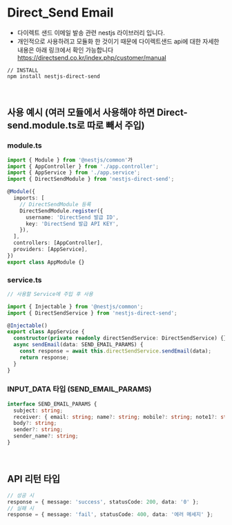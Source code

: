 # Direct_Send Email

- 다이렉트 샌드 이메일 발송 관련 nestjs 라이브러리 입니다.
- 개인적으로 사용하려고 모듈화 한 것이기 때문에 다이렉트샌드 api에 대한 자세한 내용은 아래 링크에서 확인 가능합니다<br>
  https://directsend.co.kr/index.php/customer/manual

```
// INSTALL
npm install nestjs-direct-send
```

<br>

## 사용 예시 (여러 모듈에서 사용해야 하면 Direct-send.module.ts로 따로 빼서 주입)

### module.ts

```typescript
import { Module } from '@nestjs/common'가
import { AppController } from './app.controller';
import { AppService } from './app.service';
import { DirectSendModule } from 'nestjs-direct-send';

@Module({
  imports: [
    // DirectSendModule 등록
    DirectSendModule.register({
      username: 'DirectSend 발급 ID',
      key: 'DirectSend 발급 API KEY',
    }),
  ],
  controllers: [AppController],
  providers: [AppService],
})
export class AppModule {}
```

### service.ts

```typescript
// 사용할 Service에 주입 후 사용

import { Injectable } from '@nestjs/common';
import { DirectSendService } from 'nestjs-direct-send';

@Injectable()
export class AppService {
  constructor(private readonly directSendService: DirectSendService) {}
  async sendEmail(data: SEND_EMAIL_PARAMS) {
    const response = await this.directSendService.sendEmail(data);
    return response;
  }
}
```

### INPUT_DATA 타입 (SEND_EMAIL_PARAMS)

```typescript
interface SEND_EMAIL_PARAMS {
  subject: string;
  receiver: { email: string; name?: string; mobile?: string; note1?: string; note2?: string }[];
  body?: string;
  sender?: string;
  sender_name?: string;
}
```

<br>

## API 리턴 타입

```typescript
// 성공 시
response = { message: 'success', statusCode: 200, data: '0' };
// 실패 시
response = { message: 'fail', statusCode: 400, data: '에러 메세지' };
```
